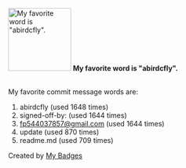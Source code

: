 <img src="https://github.com/my-badges/my-badges/blob/master/src/all-badges/favorite-word/favorite-word.png?raw=true" alt="My favorite word is &quot;abirdcfly&quot;." title="My favorite word is &quot;abirdcfly&quot;." width="128">
<strong>My favorite word is &quot;abirdcfly&quot;.</strong>
<br><br>

My favorite commit message words are:

1. abirdcfly (used 1648 times)
2. signed-off-by: (used 1644 times)
3. <fp544037857@gmail.com> (used 1644 times)
4. update (used 870 times)
5. readme.md (used 709 times)


Created by <a href="https://github.com/my-badges/my-badges">My Badges</a>